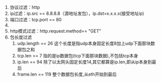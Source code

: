1. 协议过滤：http
2. ip过滤：ip.src == 8.8.8.8（源地址发包），ip.dst=x.x.x.x(接受地址ip)
3. 端口过滤：tcp.port == 80
4. 
5. http模式过滤：http.request.method== "GET"
6. 包长度过滤
	1. udp.length == 26 这个长度是指udp本身固定长度8加上udp下面那块数据包之和
	2. tcp.len >= 7 指的是ip数据包(tcp下面那块数据),不包括tcp本身
	3. ip.len == 94 除了以太网头固定长度14,其它都算是ip.len,即从ip本身到最后
	4. frame.len == 119 整个数据包长度,从eth开始到最后